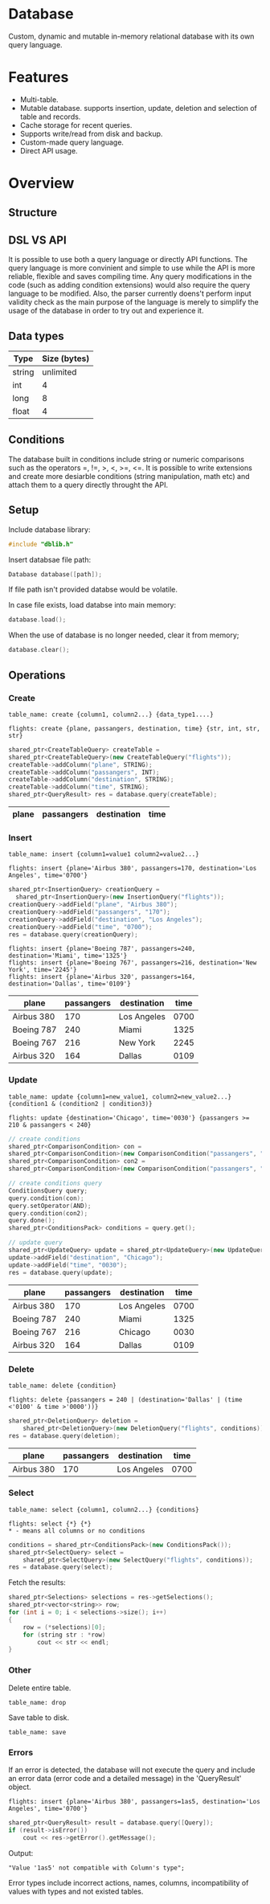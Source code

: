# Database
Custom, dynamic and mutable in-memory relational database with its own query language.

# Features
* Multi-table.
* Mutable database. supports insertion, update, deletion and selection of table and records.
* Cache storage for recent queries.
* Supports write/read from disk and backup.
* Custom-made query language.
* Direct API usage.

# Overview
## Structure

## DSL VS API
It is possible to use both a query language or directly API functions. The query language is more convinient and simple to use while the API is more reliable, flexible and saves compiling time. Any query modifications in the code (such as adding condition extensions) would also require the query language to be modified. Also, the parser currently doens't perform input validity check as the main purpose of the language is merely to simplify the usage of the database in order to try out and experience it.
## Data types
| Type     | Size (bytes) |
| ---      | ---       |
| string   | unlimited         |
| int     | 4        |
| long     | 8        |
| float     | 4        |
## Conditions
The database built in conditions include string or numeric comparisons such as the operators =, !=, >, <, >=, <=.
It is possible to write extensions and create more desiarble conditions (string manipulation, math etc) and attach them to a query directly throught the API.
## Setup
Include database library:
```cpp
#include "dblib.h"
```
Insert databsae file path:
```cpp
Database database([path]);
```
If file path isn't provided databse would be volatile.

In case file exists, load databse into main memory:
```cpp
database.load();
```
When the use of database is no longer needed, clear it from memory;
```cpp
database.clear();
```
## Operations
### Create
```
table_name: create {column1, column2...} {data_type1....}
```
```
flights: create {plane, passangers, destination, time} {str, int, str, str}
```
```Cpp
shared_ptr<CreateTableQuery> createTable = 
shared_ptr<CreateTableQuery>(new CreateTableQuery("flights"));
createTable->addColumn("plane", STRING);
createTable->addColumn("passangers", INT);
createTable->addColumn("destination", STRING);
createTable->addColumn("time", STRING);
shared_ptr<QueryResult> res = database.query(createTable);
```
plane | passangers | destination | time
------------ | ------------- |------------ | -------------
### Insert
```
table_name: insert {column1=value1 column2=value2...}
```
```
flights: insert {plane='Airbus 380', passangers=170, destination='Los Angeles', time='0700'}
```
```cpp
shared_ptr<InsertionQuery> creationQuery = 
  shared_ptr<InsertionQuery>(new InsertionQuery("flights"));
creationQuery->addField("plane", "Airbus 380");
creationQuery->addField("passangers", "170");
creationQuery->addField("destination", "Los Angeles");
creationQuery->addField("time", "0700");
res = database.query(creationQuery);
```
```
flights: insert {plane='Boeing 787', passangers=240, destination='Miami', time='1325'}
flights: insert {plane='Boeing 767', passangers=216, destination='New York', time='2245'}
flights: insert {plane='Airbus 320', passangers=164, destination='Dallas', time='0109'}
```
plane | passangers | destination | time
------------ | ------------- |------------ | -------------
Airbus 380 | 170 | Los Angeles | 0700
Boeing 787 | 240 | Miami | 1325
Boeing 767 | 216 | New York | 2245
Airbus 320 | 164 | Dallas | 0109
### Update
```
table_name: update {column1=new_value1, column2=new_value2...} {condition1 & (condition2 | condition3)}
```
```
flights: update {destination='Chicago', time='0030'} {passangers >= 210 & passangers < 240}
```
```cpp
// create conditions
shared_ptr<ComparisonCondition> con = 
shared_ptr<ComparisonCondition>(new ComparisonCondition("passangers", "210", GREATER_EQUAL));
shared_ptr<ComparisonCondition> con2 = 
shared_ptr<ComparisonCondition>(new ComparisonCondition("passangers", "240", LESSER));

// create conditions query
ConditionsQuery query;
query.condition(con);
query.setOperator(AND);
query.condition(con2);
query.done();
shared_ptr<ConditionsPack> conditions = query.get();

// update query
shared_ptr<UpdateQuery> update = shared_ptr<UpdateQuery>(new UpdateQuery("flights", conditions));
update->addField("destination", "Chicago");
update->addField("time", "0030");
res = database.query(update);
````
plane | passangers | destination | time
------------ | ------------- |------------ | -------------
Airbus 380 | 170 | Los Angeles | 0700
Boeing 787 | 240 | Miami | 1325
Boeing 767 | 216 | Chicago | 0030
Airbus 320 | 164 | Dallas | 0109
### Delete
```
table_name: delete {condition}
```
```
flights: delete {passangers = 240 | (destination='Dallas' | (time <'0100' & time >'0000'))}
```
```cpp
shared_ptr<DeletionQuery> deletion = 
	shared_ptr<DeletionQuery>(new DeletionQuery("flights", conditions));
res = database.query(deletion);
```
plane | passangers | destination | time
------------ | ------------- |------------ | -------------
Airbus 380 | 170 | Los Angeles | 0700
### Select
```
table_name: select {column1, column2...} {conditions}
```
```
flights: select {*} {*}
* - means all columns or no conditions
```
```cpp
conditions = shared_ptr<ConditionsPack>(new ConditionsPack());
shared_ptr<SelectQuery> select = 
	shared_ptr<SelectQuery>(new SelectQuery("flights", conditions));
res = database.query(select);
```
Fetch the results:
```cpp
shared_ptr<Selections> selections = res->getSelections();
shared_ptr<vector<string>> row;
for (int i = 0; i < selections->size(); i++)
{
	row = (*selections)[0];
	for (string str : *row)
		cout << str << endl;
}
```
### Other
Delete entire table.
```
table_name: drop
```
Save table to disk.
```
table_name: save
```
### Errors
If an error is detected, the database will not execute the query and include an error data (error code and a detailed message) in the 'QueryResult' object.
```
flights: insert {plane='Airbus 380', passangers=1as5, destination='Los Angeles', time='0700'}
```
```cpp
shared_ptr<QueryResult> result = database.query([Query]);
if (result->isError())
	cout << res->getError().getMessage();
```
Output:
```
"Value '1as5' not compatible with Column's type";
```
Error types include incorrect actions, names, columns, incompatibility of values with types and not existed tables.
